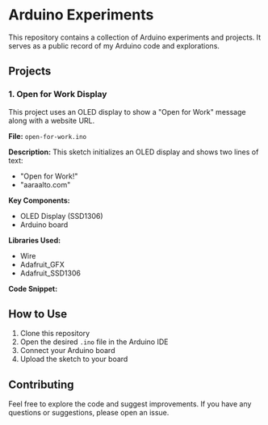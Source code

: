 # Arduino Experiments

This repository contains a collection of Arduino experiments and projects. It serves as a public record of my Arduino code and explorations.

## Projects

### 1. Open for Work Display

This project uses an OLED display to show a "Open for Work" message along with a website URL.

**File:** `open-for-work.ino`

**Description:** 
This sketch initializes an OLED display and shows two lines of text:
- "Open for Work!"
- "aaraalto.com"

**Key Components:**
- OLED Display (SSD1306)
- Arduino board

**Libraries Used:**
- Wire
- Adafruit_GFX
- Adafruit_SSD1306

**Code Snippet:**

## How to Use

1. Clone this repository
2. Open the desired `.ino` file in the Arduino IDE
3. Connect your Arduino board
4. Upload the sketch to your board

## Contributing

Feel free to explore the code and suggest improvements. If you have any questions or suggestions, please open an issue.

